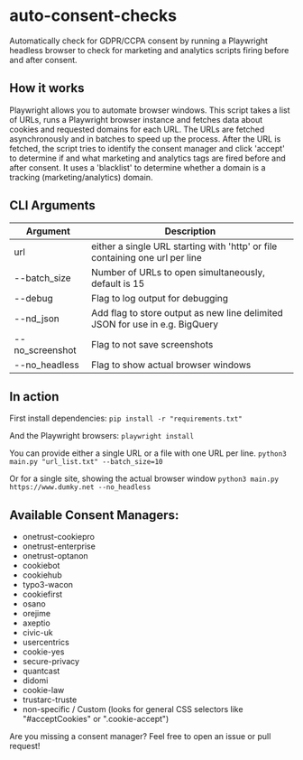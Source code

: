 # auto-consent-checks
Automatically check for GDPR/CCPA consent by running a Playwright headless browser to check for marketing and analytics scripts firing before and after consent. 

## How it works
Playwright allows you to automate browser windows. This script takes a list of URLs, runs a Playwright browser instance and fetches data about cookies and requested domains for each URL. The URLs are fetched asynchronously and in batches to speed up the process. After the URL is fetched, the script tries to identify the consent manager and click 'accept' to determine if and what marketing and analytics tags are fired before and after consent. It uses a 'blacklist' to determine whether a domain is a tracking (marketing/analytics) domain.

## CLI Arguments
| Argument | Description |
|----------|-------------|
| url      | either a single URL starting with 'http' or file containing one url per line
| --batch_size | Number of URLs to open simultaneously, default is 15
| --debug   | Flag to log output for debugging |
| --nd_json | Add flag to store output as new line delimited JSON for use in e.g. BigQuery
|--no_screenshot   | Flag to not save screenshots |
|--no_headless   | Flag to show actual browser windows |

## In action
First install dependencies:
`pip install -r "requirements.txt"`

 And the Playwright browsers:
 `playwright install`

You can provide either a single URL or a file with one URL per line.
`python3 main.py "url_list.txt" --batch_size=10`

Or for a single site, showing the actual browser window
`python3 main.py https://www.dumky.net --no_headless`

## Available Consent Managers:
- onetrust-cookiepro
- onetrust-enterprise
- onetrust-optanon
- cookiebot
- cookiehub
- typo3-wacon
- cookiefirst
- osano
- orejime
- axeptio
- civic-uk
- usercentrics
- cookie-yes
- secure-privacy
- quantcast
- didomi
- cookie-law
- trustarc-truste
- non-specific / Custom (looks for general CSS selectors like "#acceptCookies" or ".cookie-accept")

Are you missing a consent manager? Feel free to open an issue or pull request!